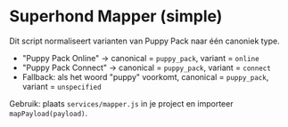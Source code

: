# Superhond Mapper (simple)

Dit script normaliseert varianten van Puppy Pack naar één canoniek type.

- "Puppy Pack Online"  → canonical = `puppy_pack`, variant = `online`
- "Puppy Pack Connect" → canonical = `puppy_pack`, variant = `connect`
- Fallback: als het woord "puppy" voorkomt, canonical = `puppy_pack`, variant = `unspecified`

Gebruik: plaats `services/mapper.js` in je project en importeer `mapPayload(payload)`.

